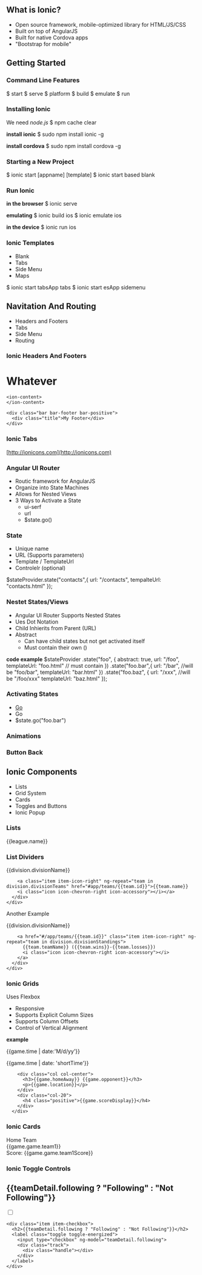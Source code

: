 ## What is Ionic?

+ Open source framework, mobile-optimized library for HTML/JS/CSS
+ Built on top of AngularJS
+ Built for native Cordova apps
+ "Bootstrap for mobile"

## Getting Started

### Command Line Features

$ start 
$ serve
$ platform
$ build
$ emulate
$ run

### Installing Ionic

We need *node.js*
$ npm cache clear

**install ionic**
$ sudo npm install ionic -g

**install cordova**
$ sudo npm install cordova -g

### Starting a New Project

$ ionic start [appname] [template]
$ ionic start based blank

### Run Ionic

**in the browser**
$ ionic serve

**emulating**
$ ionic build ios
$ ionic emulate ios

**in the device**
$ ionic run ios

### Ionic Templates

+ Blank
+ Tabs
+ Side Menu
+ Maps

$ ionic start tabsApp tabs
$ ionic start esApp sidemenu

## Navitation And Routing

+ Headers and Footers
+ Tabs
+ Side Menu
+ Routing

### Ionic Headers And Footers

<ion-header-bar class="bar-positive">
      <h1 class="title">Whatever</h1>
</ion-header-bar>

    <ion-content>
    </ion-content>

    <div class="bar bar-footer bar-positive">
      <div class="title">My Footer</div>
    </div>

### Ionic Tabs

<ion-tabs class="tabs-energize tabs-icon-top">
    <ion-tab title="Dashboard" icon="ion-home" href="#"></ion-tab>
    <ion-tab title="Dashboard" icon="ion-star" href="#"></ion-tab>
    <ion-tab title="Dashboard" icon="ion-gear-a" href="#"></ion-tab>
</ion-tabs>

[http://ionicons.com](http://ionicons.com)

### Angular UI Router

+ Routic framework for AngularJS
+ Organize into State Machines
+ Allows for Nested Views
+ 3 Ways to Activate a State
  + ui-serf
  + url
  + $state.go()

### State

+ Unique name
+ URL (Supports parameters)
+ Template / TemplateUrl
+ Controlelr (optional)

$stateProvider.state("contacts",{
   url: "/contacts",
   tempalteUrl: "contacts.html" 
});

### Nestet States/Views

+ Angular UI Router Supports Nested States
+ Ues Dot Notation
+ Child Inhierits from Parent (URL)
+ Abstract
  + Can have child states but not get activated itself
  + Must contain their own <ui-view/> (<ion-nav-view/>)

**code example** 
$stateProvider
    .state("foo", {
        abstract: true,
        url: "/foo",
        templateUrl: "foo.html" // must contain <ui-view/>
    })
    .state("foo.bar",{
        url: "/bar", //will be "foo/bar",
        templateUrl: "bar.html"
    })
    .state("foo.baz", {
        url: "/xxx", //will be "/foo/xxx"
        templateUrl: "baz.html"
    });

### Activating States

+ <a href="#/foo/bar">Go</a>
+ <a ui-sref="foo.bar">Go</a>
+ $state.go("foo.bar")

### Animations

<ion-nav-view name="mainContent" animation="slide-left-right"></ion-nav-view>

###  Button Back

<ion-nav-back-button class="button-clear button-icon icon ion-ios7-arrow"></ion-nav-back-button>

## Ionic Components

+ Lists
+ Grid System
+ Cards
+ Toggles and Buttons
+ Ionic Popup

### Lists

<div class="list">
      <a class="item" ng-repeat="league in leagues.leagues">{{league.name}}</a>
    </div>

### List Dividers

<div class="list">
      <div ng-repeat="division in teams.teams">
      <div class="item item-divider item-energized">{{division.divisionName}}</div>

        <a class="item item-icon-right" ng-repeat="team in division.divisionTeams" href="#app/teams/{{team.id}}">{{team.name}}
        <i class="icon icon-chevron-right icon-accessory"></i></a>
      </div>
    </div>


Another Example

<div class="list">
      <div ng-repeat="division in standings.standings">
        <div class="item item-divider item-energized">{{division.divisionName}}</div>

        <a href="#/app/teams/{{team.id}}" class="item item-icon-right" ng-repeat="team in division.divisionStandings">
          {{team.teamName}} ({{team.wins}}-{{team.losses}})
          <i class="icon icon-chevron-right icon-accessory"></i>
        </a>
      </div>
    </div>

### Ionic Grids

Uses Flexbox

+ Responsive
+ Supports Explicit Column Sizes
+ Supports Column Offsets
+ Control of Vertical Alignment

**example**

<div class="row">
        <div class="col-20">
          <p>{{game.time | date:'M/d/yy'}}</p>
          <p>{{game.time | date: 'shortTime'}}</p>
        </div>

        <div class="col col-center">
          <h3>{{game.homeAway}} {{game.opponent}}</h3>
          <p>{{game.location}}</p>
        </div>
        <div class="col-20">
          <h4 class="positive">{{game.scoreDisplay}}</h4>
        </div>          
      </div>

### Ionic Cards

<div class="card">
      <div class="item item-divider item-energized">
        Home Team
      </div>
      <a class="item item-text-wrap item-icon-right" ng-href="#/app/teams/{{game.game.team1Id}}">
        {{game.game.team1}}
      </a>
      <div class="item item-divider">
        Score: {{game.game.team1Score}}
      </div>
    </div>

### Ionic Toggle Controls

<div class="item item-checkbox">
      <h2>{{teamDetail.following ? "Following" : "Not Following"}}</h2>
      <label class="checkbox">
        <input type="checkbox" ng-model="teamDetail.following">
      </label>
    </div>

    <div class="item item-checkbox">
      <h2>{{teamDetail.following ? "Following" : "Not Following"}}</h2>
      <label class="toggle toggle-energized">
        <input type="checkbox" ng-model="teamDetail.following">
        <div class="track">
          <div class="handle"></div>
        </div>
      </label>
    </div>